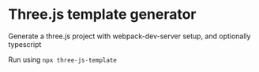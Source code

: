 Three.js template generator
========

Generate a three.js project with webpack-dev-server setup, and optionally typescript

Run using `npx three-js-template`
